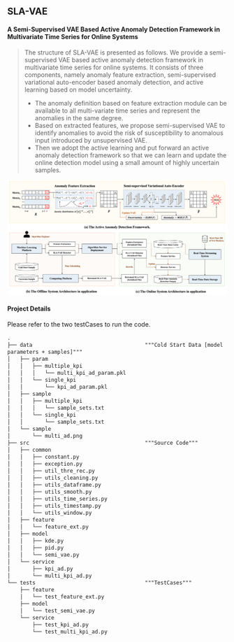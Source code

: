 ## SLA-VAE


#### A Semi-Supervised VAE Based Active Anomaly Detection Framework in Multivariate Time Series for Online Systems

> The structure of SLA-VAE is presented as follows. We provide a semi-supervised VAE based active anomaly detection 
framework in multivariate time series for online systems. It consists of three components, 
namely anomaly feature extraction, semi-supervised variational auto-encoder based anomaly detection, 
and active learning based on model uncertainty.
> * The anomaly definition based on feature extraction module can be available to all multi-variate time series
and represent the anomalies in the same degree.
> * Based on extracted features, we propose semi-supervised VAE to identify anomalies 
to avoid the risk of susceptibility to anomalous input introduced by unsupervised VAE.
> * Then we adopt the active learning and put forward an active anomaly detection framework
so that we can learn and update the online detection model using a small amount of highly uncertain samples.

![Structure](./data/structure/multi_ad.png)



#### Project Details

Please refer to the two testCases to run the code.

```text
.
├── data                                    """Cold Start Data [model parameters + samples]"""
│   ├── param
│   │   ├── multiple_kpi
│   │   │   └── multi_kpi_ad_param.pkl
│   │   └── single_kpi
│   │       └── kpi_ad_param.pkl
│   ├── sample
│   │   ├── multiple_kpi
│   │   │   └── sample_sets.txt
│   │   └── single_kpi
│   │       └── sample_sets.txt
│   └── sample
│       └── multi_ad.png
├── src                                     """Source Code"""
│   ├── common
│   │   ├── constant.py
│   │   ├── exception.py
│   │   ├── util_thre_rec.py
│   │   ├── utils_cleaning.py
│   │   ├── utils_dataframe.py
│   │   ├── utils_smooth.py
│   │   ├── utils_time_series.py
│   │   ├── utils_timestamp.py
│   │   └── utils_window.py
│   ├── feature
│   │   └── feature_ext.py
│   ├── model
│   │   ├── kde.py
│   │   ├── pid.py
│   │   └── semi_vae.py
│   └── service
│       ├── kpi_ad.py
│       └── multi_kpi_ad.py
└── tests                                   """TestCases"""
    ├── feature
    │   └── test_feature_ext.py
    ├── model
    │   └── test_semi_vae.py
    └── service
        ├── test_kpi_ad.py
        └── test_multi_kpi_ad.py
```
